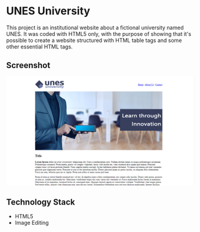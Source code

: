 # UNES University

This project is an institutional website about a fictional university named UNES.
It was coded with HTML5 only, with the purpose of showing that it's possible to 
create a website structured with HTML table tags and some other essential HTML tags.

## Screenshot 

![Screenshot](Screenshot.png)

## Technology Stack

+ HTML5
+ Image Editing